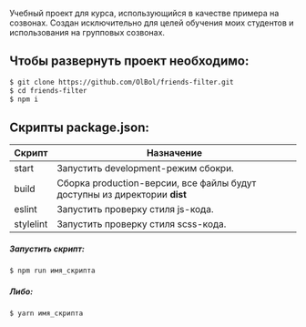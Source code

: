 Учебный проект для курса, использующийся в качестве примера на созвонах. Создан исключительно для целей обучения моих студентов и использования на групповых созвонах.

##  Чтобы развернуть проект необходимо:
```sh
$ git clone https://github.com/OlBol/friends-filter.git
$ cd friends-filter
$ npm i
```

## Скрипты package.json:

| Скрипт | Назначение |
| ------ | ------ |
| start | Запустить development-режим сбокри. |
| build  | Сборка production-версии, все файлы будут доступны из директории **dist** |
| eslint | Запустить проверку стиля js-кода. |
| stylelint | Запустить проверку стиля scss-кода. |

##### Запустить скрипт:
```sh
$ npm run имя_скрипта
```

##### Либо:
```sh
$ yarn имя_скрипта
```
